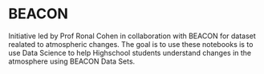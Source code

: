 # BEACON
Initiative led by Prof Ronal Cohen in collaboration with BEACON for dataset realated to atmospheric changes. 
The goal is to use these notebooks is to use Data Science to help Highschool students understand changes in the atmosphere using BEACON Data Sets. 

